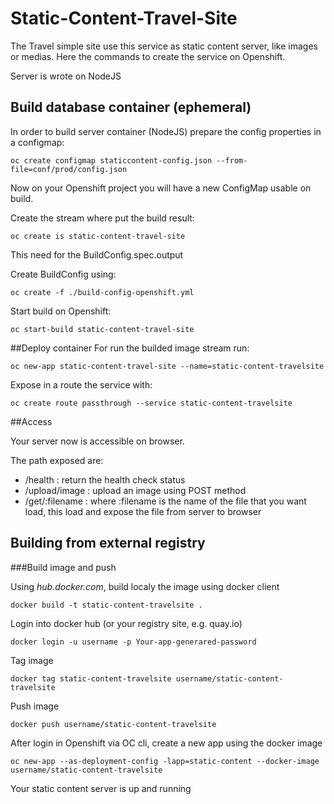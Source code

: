 # Static-Content-Travel-Site
The Travel simple site use this service as static content server, like images or medias.
Here the commands to create the service on Openshift.

Server is wrote on NodeJS

## Build database container (ephemeral)
In order to build server container (NodeJS) prepare the config properties in a configmap:

```shell script
oc create configmap staticcontent-config.json --from-file=conf/prod/config.json
```
Now on your Openshift project you will have a new ConfigMap usable on build.

Create the stream where put the build result:

```shell script
oc create is static-content-travel-site
```
This need for the BuildConfig.spec.output

Create BuildConfig using:

```shell script
oc create -f ./build-config-openshift.yml
```

Start build on Openshift:

```shell script
oc start-build static-content-travel-site
```

##Deploy container
For run the builded image stream run:

```shell script
oc new-app static-content-travel-site --name=static-content-travelsite
```

Expose in a route the service with:

```shell script
oc create route passthrough --service static-content-travelsite
```

##Access

Your server now is accessible on browser.

The path exposed are:
 - /health : return the health check status
 - /upload/image : upload an image using POST method
 - /get/:filename : where :filename is the name of the file that you want load, this load and expose the file from server to browser
 

## Building from external registry

###Build image and push

Using _hub.docker.com_, build localy the image using docker client


```shell script
docker build -t static-content-travelsite .
```

Login into docker hub (or your registry site, e.g. quay.io)

```shell script
docker login -u username -p Your-app-generared-password
```

Tag image 

```shell script
docker tag static-content-travelsite username/static-content-travelsite
```

Push image

```shell script
docker push username/static-content-travelsite
```

After login in Openshift via OC cli, create a new app using the docker image

```shell script
oc new-app --as-deployment-config -lapp=static-content --docker-image username/static-content-travelsite
```

Your static content server is up and running
